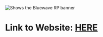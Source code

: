 <picture>
  <source media="(prefers-color-scheme: dark)" srcset="https://i.ibb.co/gFhPWdpP/Bluewave-RP-1500x500px-Banner.png">
  <source media="(prefers-color-scheme: light)" srcset="https://i.ibb.co/gFhPWdpP/Bluewave-RP-1500x500px-Banner.png">
  <img alt="Shows the Bluewave RP banner" src="https://i.ibb.co/gFhPWdpP/Bluewave-RP-1500x500px-Banner.png">
</picture>

# Link to Website: [HERE](https://bluewaverp.github.io/bluewaverp-website/)
